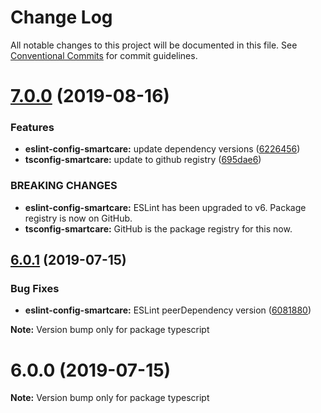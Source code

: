 # Change Log

All notable changes to this project will be documented in this file.
See [Conventional Commits](https://conventionalcommits.org) for commit guidelines.

# [7.0.0](https://github.com/smart-care/typescript/compare/v6.0.1...v7.0.0) (2019-08-16)


### Features

* **eslint-config-smartcare:** update dependency versions ([6226456](https://github.com/smart-care/typescript/commit/6226456))
* **tsconfig-smartcare:** update to github registry ([695dae6](https://github.com/smart-care/typescript/commit/695dae6))


### BREAKING CHANGES

* **eslint-config-smartcare:** ESLint has been upgraded to v6. Package registry is now
on GitHub.
* **tsconfig-smartcare:** GitHub is the package registry for this now.





## [6.0.1](https://github.com/smart-care/typescript/compare/v6.0.0...v6.0.1) (2019-07-15)


### Bug Fixes

* **eslint-config-smartcare:** ESLint peerDependency version ([6081880](https://github.com/smart-care/typescript/commit/6081880))







**Note:** Version bump only for package typescript





# 6.0.0 (2019-07-15)

**Note:** Version bump only for package typescript
